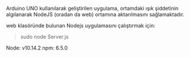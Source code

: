 Arduino UNO kullanılarak geliştirilen uygulama, ortamdaki ışık şiddetinin algılanarak NodeJS (oradan da web) ortamına aktarılmasını sağlamaktadır.

web klasöründe bulunan Nodejs uygulamasını çalıştırmak için:

> sudo node Server.js

Node: v10.14.2
npm: 6.5.0

